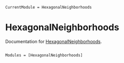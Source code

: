 ```@meta
CurrentModule = HexagonalNeighborhoods
```

# HexagonalNeighborhoods

Documentation for [HexagonalNeighborhoods](https://github.com/a-r-n-o-l-d/HexagonalNeighborhoods.jl).

```@index
```

```@autodocs
Modules = [HexagonalNeighborhoods]
```
